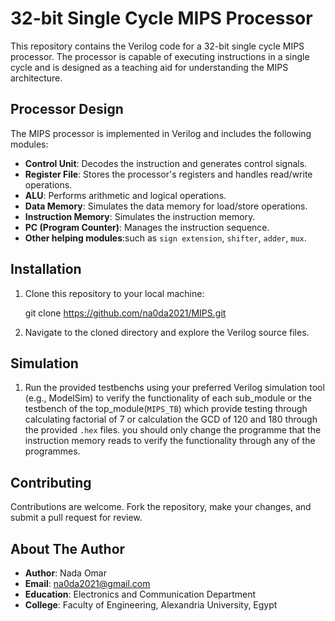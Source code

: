 # 32-bit Single Cycle MIPS Processor

This repository contains the Verilog code for a 32-bit single cycle MIPS processor. The processor is capable of executing instructions in a single cycle and is designed as a teaching aid for understanding the MIPS architecture.

## Processor Design

The MIPS processor is implemented in Verilog and includes the following modules:

- **Control Unit**: Decodes the instruction and generates control signals.
- **Register File**: Stores the processor's registers and handles read/write operations.
- **ALU**: Performs arithmetic and logical operations.
- **Data Memory**: Simulates the data memory for load/store operations.
- **Instruction Memory**: Simulates the instruction memory.
- **PC (Program Counter)**: Manages the instruction sequence.
- **Other helping modules**:such as `sign extension`, `shifter`, `adder`, `mux`.

## Installation
1. Clone this repository to your local machine:

   git clone https://github.com/na0da2021/MIPS.git

2. Navigate to the cloned directory and explore the Verilog source files.


## Simulation
1. Run the provided testbenchs using your preferred Verilog simulation tool (e.g., ModelSim) to verify the functionality of each sub_module or the testbench of the top_module(`MIPS_TB`) which provide testing through calculating factorial of 7 or calculation the GCD of 120 and 180 through the provided `.hex` files.
you should only change the programme that the instruction memory reads to verify the functionality through any of the programmes.

## Contributing
Contributions are welcome. Fork the repository, make your changes, and submit a pull request for review.

## About The Author

- **Author**: Nada Omar
- **Email**: na0da2021@gmail.com
- **Education**: Electronics and Communication Department
- **College**: Faculty of Engineering, Alexandria University, Egypt
